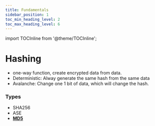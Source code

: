 ```yaml
---
title: Fundamentals
sidebar_position: 1
toc_min_heading_level: 2
toc_max_heading_level: 6
---
```

import TOCInline from '@theme/TOCInline';

<TOCInline toc={toc} minHeadingLevel={2} maxHeadingLevel={6} />

# Hashing
- one-way function, create encrypted data from data.
- Deterministic: Alway generate the same hash from the same data
- Avalanche: Change one 1 bit of data, which will change the hash.

### Types

- SHA256
- ASE
- [**MD5**](https://www.md5hashgenerator.com/)

#